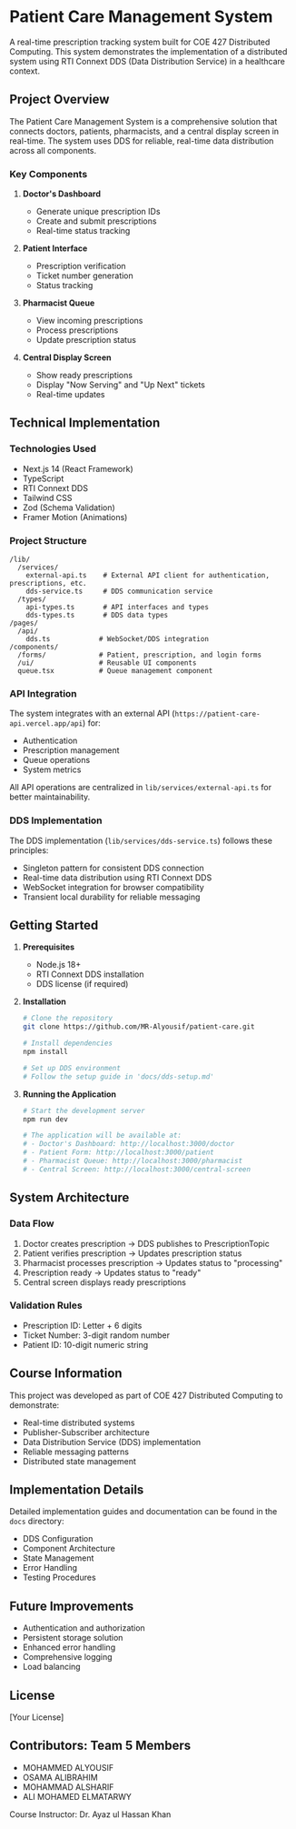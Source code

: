 # Patient Care Management System

A real-time prescription tracking system built for COE 427 Distributed Computing. This system demonstrates the implementation of a distributed system using RTI Connext DDS (Data Distribution Service) in a healthcare context.

## Project Overview

The Patient Care Management System is a comprehensive solution that connects doctors, patients, pharmacists, and a central display screen in real-time. The system uses DDS for reliable, real-time data distribution across all components.

### Key Components

1. **Doctor's Dashboard**
   - Generate unique prescription IDs
   - Create and submit prescriptions
   - Real-time status tracking

2. **Patient Interface**
   - Prescription verification
   - Ticket number generation
   - Status tracking

3. **Pharmacist Queue**
   - View incoming prescriptions
   - Process prescriptions
   - Update prescription status

4. **Central Display Screen**
   - Show ready prescriptions
   - Display "Now Serving" and "Up Next" tickets
   - Real-time updates

## Technical Implementation

### Technologies Used

- Next.js 14 (React Framework)
- TypeScript
- RTI Connext DDS
- Tailwind CSS
- Zod (Schema Validation)
- Framer Motion (Animations)

### Project Structure

```
/lib/
  /services/
    external-api.ts    # External API client for authentication, prescriptions, etc.
    dds-service.ts     # DDS communication service
  /types/
    api-types.ts       # API interfaces and types
    dds-types.ts       # DDS data types
/pages/
  /api/
    dds.ts            # WebSocket/DDS integration
/components/
  /forms/             # Patient, prescription, and login forms
  /ui/                # Reusable UI components
  queue.tsx           # Queue management component
```

### API Integration

The system integrates with an external API (`https://patient-care-api.vercel.app/api`) for:
- Authentication
- Prescription management
- Queue operations
- System metrics

All API operations are centralized in `lib/services/external-api.ts` for better maintainability.

### DDS Implementation

The DDS implementation (`lib/services/dds-service.ts`) follows these principles:
- Singleton pattern for consistent DDS connection
- Real-time data distribution using RTI Connext DDS
- WebSocket integration for browser compatibility
- Transient local durability for reliable messaging

## Getting Started

1. **Prerequisites**
   - Node.js 18+
   - RTI Connext DDS installation
   - DDS license (if required)

2. **Installation**

   ```bash
   # Clone the repository
   git clone https://github.com/MR-Alyousif/patient-care.git

   # Install dependencies
   npm install

   # Set up DDS environment
   # Follow the setup guide in 'docs/dds-setup.md'
   ```

3. **Running the Application**

   ```bash
   # Start the development server
   npm run dev

   # The application will be available at:
   # - Doctor's Dashboard: http://localhost:3000/doctor
   # - Patient Form: http://localhost:3000/patient
   # - Pharmacist Queue: http://localhost:3000/pharmacist
   # - Central Screen: http://localhost:3000/central-screen
   ```

## System Architecture

### Data Flow

1. Doctor creates prescription → DDS publishes to PrescriptionTopic
2. Patient verifies prescription → Updates prescription status
3. Pharmacist processes prescription → Updates status to "processing"
4. Prescription ready → Updates status to "ready"
5. Central screen displays ready prescriptions

### Validation Rules

- Prescription ID: Letter + 6 digits
- Ticket Number: 3-digit random number
- Patient ID: 10-digit numeric string

## Course Information

This project was developed as part of COE 427 Distributed Computing to demonstrate:

- Real-time distributed systems
- Publisher-Subscriber architecture
- Data Distribution Service (DDS) implementation
- Reliable messaging patterns
- Distributed state management

## Implementation Details

Detailed implementation guides and documentation can be found in the `docs` directory:

- DDS Configuration
- Component Architecture
- State Management
- Error Handling
- Testing Procedures

## Future Improvements

- Authentication and authorization
- Persistent storage solution
- Enhanced error handling
- Comprehensive logging
- Load balancing

## License

[Your License]

## Contributors: Team 5 Members

- MOHAMMED ALYOUSIF
- OSAMA ALIBRAHIM
- MOHAMMAD ALSHARIF
- ALI MOHAMED ELMATARWY

Course Instructor: Dr. Ayaz ul Hassan Khan

